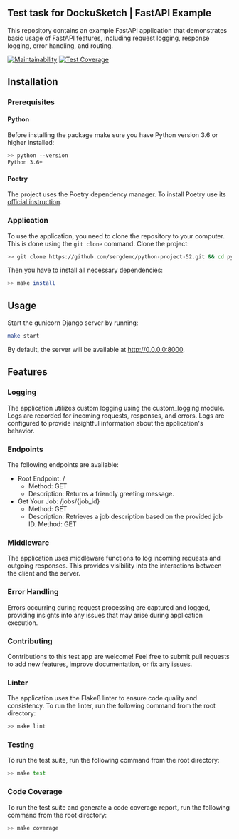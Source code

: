 ## Test task for DockuSketch | FastAPI Example

This repository contains an example FastAPI application that demonstrates basic usage of FastAPI features, including request logging, response logging, error handling, and routing.

[![Maintainability](https://api.codeclimate.com/v1/badges/b07d162221bb5e22a5bf/maintainability)](https://codeclimate.com/github/sergdemc/dockusketch_task/maintainability)
[![Test Coverage](https://api.codeclimate.com/v1/badges/b07d162221bb5e22a5bf/test_coverage)](https://codeclimate.com/github/sergdemc/dockusketch_task/test_coverage)

## Installation

### Prerequisites

#### Python

Before installing the package make sure you have Python version 3.6 or higher installed:

```bash
>> python --version
Python 3.6+
```

#### Poetry

The project uses the Poetry dependency manager. To install Poetry use its [official instruction](https://python-poetry.org/docs/#installation).

### Application

To use the application, you need to clone the repository to your computer. This is done using the `git clone` command. Clone the project:

```bash
>> git clone https://github.com/sergdemc/python-project-52.git && cd python-project-52
```

Then you have to install all necessary dependencies:

```bash
>> make install
```

## Usage

Start the gunicorn Django server by running:
```bash
make start
```
By default, the server will be available at http://0.0.0.0:8000. 


## Features
### Logging
The application utilizes custom logging using the custom_logging module. Logs are recorded for incoming requests, responses, and errors. Logs are configured to provide insightful information about the application's behavior.

### Endpoints
The following endpoints are available:

- Root Endpoint: /
  - Method: GET
  - Description: Returns a friendly greeting message.
- Get Your Job: /jobs/{job_id}
  - Method: GET
  - Description: Retrieves a job description based on the provided job ID.
  Method: GET

### Middleware
The application uses middleware functions to log incoming requests and outgoing responses. This provides visibility into the interactions between the client and the server.

### Error Handling
Errors occurring during request processing are captured and logged, providing insights into any issues that may arise during application execution.

### Contributing
Contributions to this test app are welcome! Feel free to submit pull requests to add new features, improve documentation, or fix any issues.

### Linter
The application uses the Flake8 linter to ensure code quality and consistency. To run the linter, run the following command from the root directory:

```bash
>> make lint
```

### Testing
To run the test suite, run the following command from the root directory:

```bash
>> make test
```

### Code Coverage
To run the test suite and generate a code coverage report, run the following command from the root directory:

```bash
>> make coverage
```